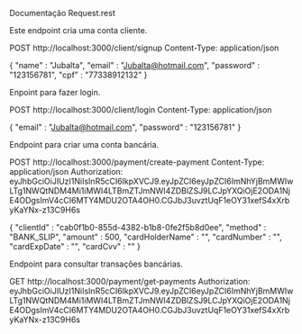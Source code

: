 Documentação Request.rest

Este endpoint cria uma conta cliente.

POST http://localhost:3000/client/signup 
Content-Type: application/json

{
    "name" : "Jubalta",
    "email" : "Jubalta@hotmail.com",
    "password" : "123156781",
    "cpf" : "77338912132"
}

Enpoint para fazer login.

POST http://localhost:3000/client/login 
Content-Type: application/json

{
    "email" : "Jubalta@hotmail.com",
    "password" : "123156781"
}

Endpoint para criar uma conta bancária.

POST http://localhost:3000/payment/create-payment
Content-Type: application/json
Authorization: eyJhbGciOiJIUzI1NiIsInR5cCI6IkpXVCJ9.eyJpZCI6eyJpZCI6ImNhYjBmMWIwLTg1NWQtNDM4Mi1iMWI4LTBmZTJmNWI4ZDBlZSJ9LCJpYXQiOjE2ODA1NjE4ODgsImV4cCI6MTY4MDU2OTA4OH0.CGJbJ3uvztUqF1eOY31xefS4xXrbyKaYNx-z13C9H6s

{
    "clientId" : "cab0f1b0-855d-4382-b1b8-0fe2f5b8d0ee", 
    "method" : "BANK_SLIP", 
    "amount" : 500, 
    "cardHolderName" : "", 
    "cardNumber" : "", 
    "cardExpDate" : "", 
    "cardCvv" : ""
}

Endpoint para consultar transações bancárias.

GET http://localhost:3000/payment/get-payments
Authorization: eyJhbGciOiJIUzI1NiIsInR5cCI6IkpXVCJ9.eyJpZCI6eyJpZCI6ImNhYjBmMWIwLTg1NWQtNDM4Mi1iMWI4LTBmZTJmNWI4ZDBlZSJ9LCJpYXQiOjE2ODA1NjE4ODgsImV4cCI6MTY4MDU2OTA4OH0.CGJbJ3uvztUqF1eOY31xefS4xXrbyKaYNx-z13C9H6s

